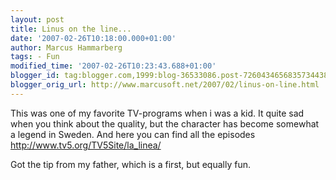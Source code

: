 ```yaml
---
layout: post
title: Linus on the line...
date: '2007-02-26T10:18:00.000+01:00'
author: Marcus Hammarberg
tags: - Fun
modified_time: '2007-02-26T10:23:43.688+01:00'
blogger_id: tag:blogger.com,1999:blog-36533086.post-7260434656835734438
blogger_orig_url: http://www.marcusoft.net/2007/02/linus-on-line.html
---
```


This was one of my favorite TV-programs when i was a kid. It quite
sad when you think about the quality, but the character has become
somewhat a legend in Sweden. And here you can find all the episodes
<http://www.tv5.org/TV5Site/la_linea/>

Got the tip from my father, which is a first, but equally fun.
